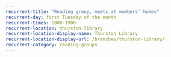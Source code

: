 ```yaml
---
recurrent-title: "Reading group, meets at members’ homes"
recurrent-day: first Tuesday of the month
recurrent-times: 1800-1900
recurrent-location: thurston-library
recurrent-location-display-name: Thurston Library
recurrent-location-display-url: /branches/thurston-library/
recurrent-category: reading-groups
---
```

